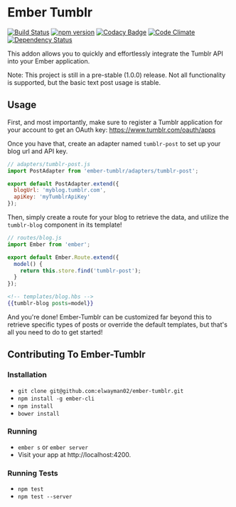 # Ember Tumblr

[![Build Status](https://travis-ci.org/elwayman02/ember-tumblr.svg?branch=master)](https://travis-ci.org/elwayman02/ember-tumblr)
[![npm version](https://badge.fury.io/js/ember-tumblr.svg)](http://badge.fury.io/js/ember-tumblr)
[![Codacy Badge](https://www.codacy.com/project/badge/3d21cc0516214628900f3403de2ebe63)](https://www.codacy.com/app/hawker-jordan/ember-tumblr)
[![Code Climate](https://codeclimate.com/github/elwayman02/ember-tumblr/badges/gpa.svg)](https://codeclimate.com/github/elwayman02/ember-tumblr)
[![Dependency Status](https://www.versioneye.com/user/projects/55916efd396561001900007a/badge.svg?style=flat)](https://www.versioneye.com/user/projects/55916efd396561001900007a)

This addon allows you to quickly and effortlessly integrate the Tumblr API into your Ember application.

Note: This project is still in a pre-stable (1.0.0) release.  Not all functionality is supported, but the basic text post usage is stable.

## Usage

First, and most importantly, make sure to register a Tumblr application for your account to get an OAuth key: https://www.tumblr.com/oauth/apps

Once you have that, create an adapter named `tumblr-post` to set up your blog url and API key.
```javascript
// adapters/tumblr-post.js
import PostAdapter from 'ember-tumblr/adapters/tumblr-post';

export default PostAdapter.extend({
  blogUrl: 'myblog.tumblr.com',
  apiKey: 'myTumblrApiKey'
});
```

Then, simply create a route for your blog to retrieve the data, and utilize the ```tumblr-blog``` component in its template!
```javascript
// routes/blog.js
import Ember from 'ember';

export default Ember.Route.extend({
  model() {
    return this.store.find('tumblr-post');
  }
});
```

```handlebars
<!-- templates/blog.hbs -->
{{tumblr-blog posts=model}}
```

And you're done! Ember-Tumblr can be customized far beyond this to retrieve specific types of posts or override the default templates, but that's all you need to do to get started!

## Contributing To Ember-Tumblr

### Installation

* `git clone git@github.com:elwayman02/ember-tumblr.git`
* `npm install -g ember-cli`
* `npm install`
* `bower install`

### Running

* `ember s` or `ember server`
* Visit your app at http://localhost:4200.

### Running Tests

* `npm test`
* `npm test --server`
